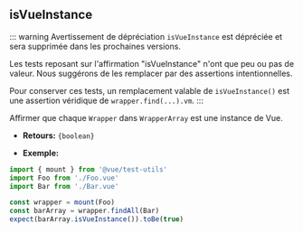 ## isVueInstance

::: warning Avertissement de dépréciation
`isVueInstance` est dépréciée et sera supprimée dans les prochaines versions.

Les tests reposant sur l'affirmation "isVueInstance" n'ont que peu ou pas de valeur. Nous suggérons de les remplacer par des assertions intentionnelles.

Pour conserver ces tests, un remplacement valable de `isVueInstance()` est une assertion véridique de `wrapper.find(...).vm`.
:::

Affirmer que chaque `Wrapper` dans `WrapperArray` est une instance de Vue.

- **Retours:** `{boolean}`

- **Exemple:**

```js
import { mount } from '@vue/test-utils'
import Foo from './Foo.vue'
import Bar from './Bar.vue'

const wrapper = mount(Foo)
const barArray = wrapper.findAll(Bar)
expect(barArray.isVueInstance()).toBe(true)
```
